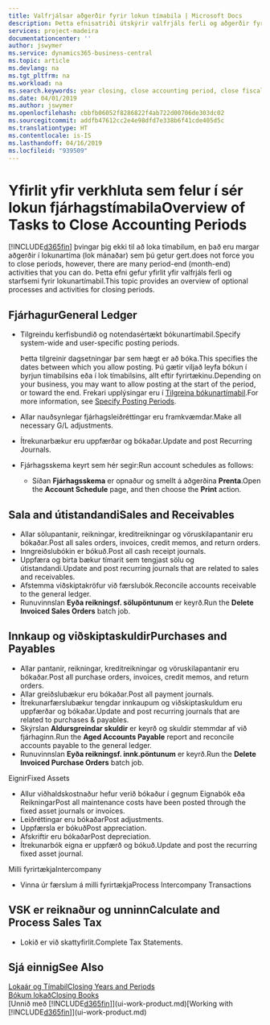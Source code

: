 ```yaml
---
title: Valfrjálsar aðgerðir fyrir lokun tímabila | Microsoft Docs
description: Þetta efnisatriði útskýrir valfrjáls ferli og aðgerðir fyrir lokun fjárhagstímabila í Business Central.
services: project-madeira
documentationcenter: ''
author: jswymer
ms.service: dynamics365-business-central
ms.topic: article
ms.devlang: na
ms.tgt_pltfrm: na
ms.workload: na
ms.search.keywords: year closing, close accounting period, close fiscal year, aging, creditor payments, vendor payments
ms.date: 04/01/2019
ms.author: jswymer
ms.openlocfilehash: cbbfb06052f8286822f4ab722d00706de303dc02
ms.sourcegitcommit: addfb47612cc2e4e98dfd7e338b6f41cde405d5c
ms.translationtype: HT
ms.contentlocale: is-IS
ms.lasthandoff: 04/16/2019
ms.locfileid: "939509"
---
```

# <a name="overview-of-tasks-to-close-accounting-periods"></a><span data-ttu-id="758dc-103">Yfirlit yfir verkhluta sem felur í sér lokun fjárhagstímabila</span><span class="sxs-lookup"><span data-stu-id="758dc-103">Overview of Tasks to Close Accounting Periods</span></span>
[!INCLUDE[d365fin](includes/d365fin_md.md)] <span data-ttu-id="758dc-104">þvingar þig ekki til að loka tímabilum, en það eru margar aðgerðir í lokunartíma (lok mánaðar) sem þú getur gert.</span><span class="sxs-lookup"><span data-stu-id="758dc-104">does not force you to close periods, however, there are many period-end (month-end) activities that you can do.</span></span> <span data-ttu-id="758dc-105">Þetta efni gefur yfirlit yfir valfrjáls ferli og starfsemi fyrir lokunartímabil.</span><span class="sxs-lookup"><span data-stu-id="758dc-105">This topic provides an overview of optional processes and activities for closing periods.</span></span>  

## <a name="general-ledger"></a><span data-ttu-id="758dc-106">Fjárhagur</span><span class="sxs-lookup"><span data-stu-id="758dc-106">General Ledger</span></span>
* <span data-ttu-id="758dc-107">Tilgreindu kerfisbundið og notendasértækt bókunartímabil.</span><span class="sxs-lookup"><span data-stu-id="758dc-107">Specify system-wide and user-specific posting periods.</span></span>  

    <span data-ttu-id="758dc-108">Þetta tilgreinir dagsetningar þar sem hægt er að bóka.</span><span class="sxs-lookup"><span data-stu-id="758dc-108">This specifies the dates between which you allow posting.</span></span> <span data-ttu-id="758dc-109">Þú gætir viljað leyfa bókun í byrjun tímabilsins eða í lok tímabilsins, allt eftir fyrirtækinu.</span><span class="sxs-lookup"><span data-stu-id="758dc-109">Depending on your business, you may want to allow posting at the start of the period, or toward the end.</span></span> <span data-ttu-id="758dc-110">Frekari upplýsingar eru í [Tilgreina bókunartímabil](finance-how-specify-posting-periods.md).</span><span class="sxs-lookup"><span data-stu-id="758dc-110">For more information, see [Specify Posting Periods](finance-how-specify-posting-periods.md).</span></span>  
* <span data-ttu-id="758dc-111">Allar nauðsynlegar fjárhagsleiðréttingar eru framkvæmdar.</span><span class="sxs-lookup"><span data-stu-id="758dc-111">Make all necessary G/L adjustments.</span></span>  
* <span data-ttu-id="758dc-112">Ítrekunarbækur eru uppfærðar og bókaðar.</span><span class="sxs-lookup"><span data-stu-id="758dc-112">Update and post Recurring Journals.</span></span>  
  <!--* Process Consolidations-->
* <span data-ttu-id="758dc-113">Fjárhagsskema keyrt sem hér segir:</span><span class="sxs-lookup"><span data-stu-id="758dc-113">Run account schedules as follows:</span></span>  
  * <span data-ttu-id="758dc-114">Síðan **Fjárhagsskema** er opnaður og smellt á aðgerðina **Prenta**.</span><span class="sxs-lookup"><span data-stu-id="758dc-114">Open the **Account Schedule** page, and then choose the **Print** action.</span></span>  

## <a name="sales-and-receivables"></a><span data-ttu-id="758dc-115">Sala and útistandandi</span><span class="sxs-lookup"><span data-stu-id="758dc-115">Sales and Receivables</span></span>
* <span data-ttu-id="758dc-116">Allar sölupantanir, reikningar, kreditreikningar og vöruskilapantanir eru bókaðar.</span><span class="sxs-lookup"><span data-stu-id="758dc-116">Post all sales orders, invoices, credit memos, and return orders.</span></span>  
* <span data-ttu-id="758dc-117">Inngreiðslubókin er bókuð.</span><span class="sxs-lookup"><span data-stu-id="758dc-117">Post all cash receipt journals.</span></span>  
* <span data-ttu-id="758dc-118">Uppfæra og birta bækur tímarit sem tengjast sölu og útistandandi.</span><span class="sxs-lookup"><span data-stu-id="758dc-118">Update and post recurring journals that are related to sales and receivables.</span></span>  
* <span data-ttu-id="758dc-119">Afstemma viðskiptakröfur við færslubók.</span><span class="sxs-lookup"><span data-stu-id="758dc-119">Reconcile accounts receivable to the general ledger.</span></span>  
* <span data-ttu-id="758dc-120">Runuvinnslan **Eyða reikningsf. sölupöntunum** er keyrð.</span><span class="sxs-lookup"><span data-stu-id="758dc-120">Run the **Delete Invoiced Sales Orders** batch job.</span></span>  

## <a name="purchases-and-payables"></a><span data-ttu-id="758dc-121">Innkaup og viðskiptaskuldir</span><span class="sxs-lookup"><span data-stu-id="758dc-121">Purchases and Payables</span></span>
* <span data-ttu-id="758dc-122">Allar pantanir, reikningar, kreditreikningar og vöruskilapantanir eru bókaðar.</span><span class="sxs-lookup"><span data-stu-id="758dc-122">Post all purchase orders, invoices, credit memos, and return orders.</span></span>  
* <span data-ttu-id="758dc-123">Allar greiðslubækur eru bókaðar.</span><span class="sxs-lookup"><span data-stu-id="758dc-123">Post all payment journals.</span></span>  
* <span data-ttu-id="758dc-124">Ítrekunarfærslubækur tengdar innkaupum og viðskiptaskuldum eru uppfærðar og bókaðar.</span><span class="sxs-lookup"><span data-stu-id="758dc-124">Update and post recurring journals that are related to purchases & payables.</span></span>  
* <span data-ttu-id="758dc-125">Skýrslan **Aldursgreindar skuldir** er keyrð og skuldir stemmdar af við fjárhaginn.</span><span class="sxs-lookup"><span data-stu-id="758dc-125">Run the **Aged Accounts Payable** report and reconcile accounts payable to the general ledger.</span></span>  
* <span data-ttu-id="758dc-126">Runuvinnslan **Eyða reikningsf. innk.pöntunum** er keyrð.</span><span class="sxs-lookup"><span data-stu-id="758dc-126">Run the **Delete Invoiced Purchase Orders** batch job.</span></span>  

<span data-ttu-id="758dc-127">Eignir</span><span class="sxs-lookup"><span data-stu-id="758dc-127">Fixed Assets</span></span>
* <span data-ttu-id="758dc-128">Allur viðhaldskostnaður hefur verið bókaður í gegnum Eignabók eða Reikningar</span><span class="sxs-lookup"><span data-stu-id="758dc-128">Post all maintenance costs have been posted through the fixed asset journals or invoices.</span></span>
* <span data-ttu-id="758dc-129">Leiðréttingar eru bókaðar</span><span class="sxs-lookup"><span data-stu-id="758dc-129">Post adjustments.</span></span>
* <span data-ttu-id="758dc-130">Uppfærsla er bókuð</span><span class="sxs-lookup"><span data-stu-id="758dc-130">Post appreciation.</span></span>
* <span data-ttu-id="758dc-131">Afskriftir eru bókaðar</span><span class="sxs-lookup"><span data-stu-id="758dc-131">Post depreciation.</span></span>
* <span data-ttu-id="758dc-132">Ítrekunarbók eigna er uppfærð og bókuð.</span><span class="sxs-lookup"><span data-stu-id="758dc-132">Update and post the recurring fixed asset journal.</span></span>

<span data-ttu-id="758dc-133">Milli fyrirtækja</span><span class="sxs-lookup"><span data-stu-id="758dc-133">Intercompany</span></span>
* <span data-ttu-id="758dc-134">Vinna úr færslum á milli fyrirtækja</span><span class="sxs-lookup"><span data-stu-id="758dc-134">Process Intercompany Transactions</span></span>

## <a name="calculate-and-process-sales-tax"></a><span data-ttu-id="758dc-135">VSK er reiknaður og unninn</span><span class="sxs-lookup"><span data-stu-id="758dc-135">Calculate and Process Sales Tax</span></span>
* <span data-ttu-id="758dc-136">Lokið er við skattyfirlit.</span><span class="sxs-lookup"><span data-stu-id="758dc-136">Complete Tax Statements.</span></span>  

## <a name="see-also"></a><span data-ttu-id="758dc-137">Sjá einnig</span><span class="sxs-lookup"><span data-stu-id="758dc-137">See Also</span></span>
[<span data-ttu-id="758dc-138">Lokaár og Tímabil</span><span class="sxs-lookup"><span data-stu-id="758dc-138">Closing Years and Periods</span></span>](year-close-years-periods.md)  
[<span data-ttu-id="758dc-139">Bókum lokað</span><span class="sxs-lookup"><span data-stu-id="758dc-139">Closing Books</span></span>](year-close-books.md)  
<span data-ttu-id="758dc-140">[Unnið með [!INCLUDE[d365fin](includes/d365fin_md.md)]](ui-work-product.md)</span><span class="sxs-lookup"><span data-stu-id="758dc-140">[Working with [!INCLUDE[d365fin](includes/d365fin_md.md)]](ui-work-product.md)</span></span>
